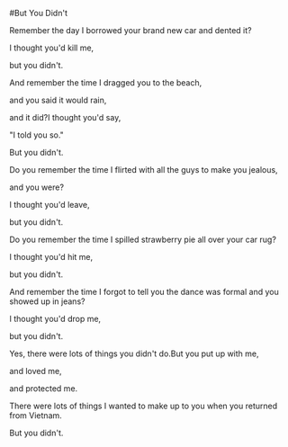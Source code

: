 #But You Didn't

Remember the day I borrowed your brand new car and dented it?

I thought you'd kill me,

but you didn't.


And remember the time I dragged you to the beach,

and you said it would rain,

and it did?I thought you'd say,

"I told you so."

But you didn't.


Do you remember the time I flirted with all the guys to make you jealous,

and you were?

I thought you'd leave,

but you didn't.


Do you remember the time I spilled strawberry pie all over your car rug?

I thought you'd hit me,

but you didn't.


And remember the time I forgot to tell you the dance was formal and you showed up in jeans?

I thought you'd drop me,

but you didn't.


Yes, there were lots of things you didn't do.But you put up with me,

and loved me,

and protected me.


There were lots of things I wanted to make up to you when you returned from Vietnam.

But you didn't.

